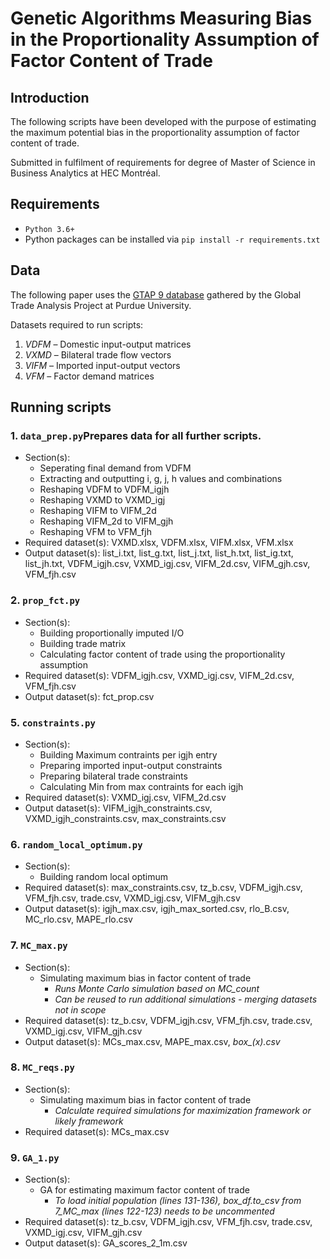 # Genetic Algorithms Measuring Bias in the Proportionality Assumption of Factor Content of Trade

## Introduction
The following scripts have been developed with the purpose of estimating the maximum potential bias in the proportionality assumption of factor content of trade.

Submitted in fulfilment of requirements for degree of Master of Science in Business Analytics at HEC Montréal.


## Requirements
- `Python 3.6+`
- Python packages can be installed via `pip install -r requirements.txt`

## Data
The following paper uses the [GTAP 9 database](https://www.gtap.agecon.purdue.edu/databases/v9/) gathered by the Global Trade Analysis Project at Purdue University.

Datasets required to run scripts:
1. _VDFM_ – Domestic input-output matrices 
2. _VXMD_ – Bilateral trade flow vectors 
3. _VIFM_ – Imported input-output vectors 
4. _VFM_ – Factor demand matrices 

## Running scripts

### 1. `data_prep.py`Prepares data for all further scripts. 
* Section(s):
  * Seperating final demand from VDFM
  * Extracting and outputting i, g, j, h values and combinations
  * Reshaping VDFM to VDFM_igjh
  * Reshaping VXMD to VXMD_igj
  * Reshaping VIFM to VIFM_2d
  * Reshaping VIFM_2d to VIFM_gjh
  * Reshaping VFM to VFM_fjh
* Required dataset(s): VXMD.xlsx, VDFM.xlsx, VIFM.xlsx, VFM.xlsx
* Output dataset(s): list_i.txt, list_g.txt, list_j.txt, list_h.txt, list_ig.txt, list_jh.txt, VDFM_igjh.csv, VXMD_igj.csv, VIFM_2d.csv, VIFM_gjh.csv, VFM_fjh.csv 

### 2. `prop_fct.py`
* Section(s): 
  * Building proportionally imputed I/O
  * Building trade matrix
  * Calculating factor content of trade using the proportionality assumption
* Required dataset(s): VDFM_igjh.csv, VXMD_igj.csv, VIFM_2d.csv, VFM_fjh.csv
* Output dataset(s): fct_prop.csv

### 5. `constraints.py` 
* Section(s): 
  * Building Maximum contraints per igjh entry
  * Preparing imported input-output constraints
  * Preparing bilateral trade constraints
  * Calculating Min from max contraints for each igjh
* Required dataset(s): VXMD_igj.csv, VIFM_2d.csv
* Output dataset(s): VIFM_igjh_constraints.csv, VXMD_igjh_constraints.csv, max_constraints.csv

### 6. `random_local_optimum.py`
* Section(s): 
  * Building random local optimum
* Required dataset(s): max_constraints.csv, tz_b.csv, VDFM_igjh.csv, VFM_fjh.csv, trade.csv, VXMD_igj.csv, VIFM_gjh.csv
* Output dataset(s): igjh_max.csv, igjh_max_sorted.csv, rlo_B.csv, MC_rlo.csv, MAPE_rlo.csv

### 7. `MC_max.py`
* Section(s): 
  * Simulating maximum bias in factor content of trade
    * _Runs Monte Carlo simulation based on MC_count_
    * _Can be reused to run additional simulations - merging datasets not in scope_
* Required dataset(s): tz_b.csv, VDFM_igjh.csv, VFM_fjh.csv, trade.csv, VXMD_igj.csv, VIFM_gjh.csv
* Output dataset(s): MCs_max.csv, MAPE_max.csv, *box_(x).csv*

### 8. `MC_reqs.py`
* Section(s): 
  * Simulating maximum bias in factor content of trade
    * _Calculate required simulations for maximization framework or likely framework_
* Required dataset(s): MCs_max.csv

### 9. `GA_1.py`
* Section(s): 
  * GA for estimating maximum factor content of trade
    * _To load initial population (lines 131-136), box_df.to_csv from 7_MC_max (lines 122-123) needs to be uncommented_
* Required dataset(s): tz_b.csv, VDFM_igjh.csv, VFM_fjh.csv, trade.csv, VXMD_igj.csv, VIFM_gjh.csv
* Output dataset(s): GA_scores_2_1m.csv